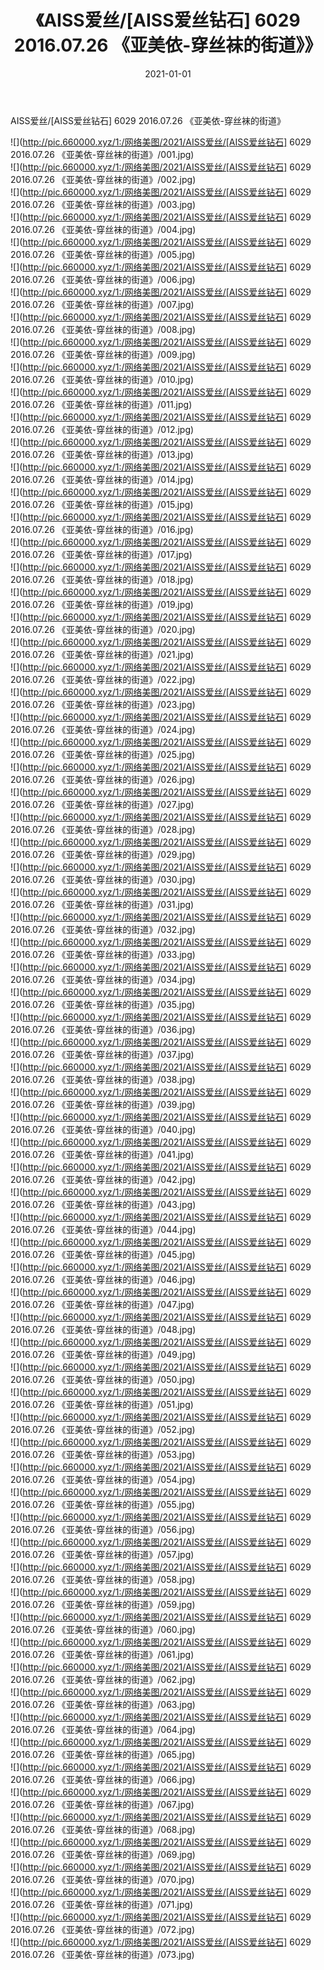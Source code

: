 ﻿---
layout: post
title:  《AISS爱丝/[AISS爱丝钻石] 6029 2016.07.26 《亚美依-穿丝袜的街道》》
date:   2021-01-01
img: http://pic.660000.xyz/1:/网络美图/2021/AISS爱丝/[AISS爱丝钻石] 6029 2016.07.26 《亚美依-穿丝袜的街道》/000.jpg
categories: [美女, 清纯, 唯美]
---

AISS爱丝/[AISS爱丝钻石] 6029 2016.07.26 《亚美依-穿丝袜的街道》

 ![](http://pic.660000.xyz/1:/网络美图/2021/AISS爱丝/[AISS爱丝钻石] 6029 2016.07.26 《亚美依-穿丝袜的街道》/001.jpg) <br>![](http://pic.660000.xyz/1:/网络美图/2021/AISS爱丝/[AISS爱丝钻石] 6029 2016.07.26 《亚美依-穿丝袜的街道》/002.jpg) <br>![](http://pic.660000.xyz/1:/网络美图/2021/AISS爱丝/[AISS爱丝钻石] 6029 2016.07.26 《亚美依-穿丝袜的街道》/003.jpg) <br>![](http://pic.660000.xyz/1:/网络美图/2021/AISS爱丝/[AISS爱丝钻石] 6029 2016.07.26 《亚美依-穿丝袜的街道》/004.jpg) <br>![](http://pic.660000.xyz/1:/网络美图/2021/AISS爱丝/[AISS爱丝钻石] 6029 2016.07.26 《亚美依-穿丝袜的街道》/005.jpg) <br>![](http://pic.660000.xyz/1:/网络美图/2021/AISS爱丝/[AISS爱丝钻石] 6029 2016.07.26 《亚美依-穿丝袜的街道》/006.jpg) <br>![](http://pic.660000.xyz/1:/网络美图/2021/AISS爱丝/[AISS爱丝钻石] 6029 2016.07.26 《亚美依-穿丝袜的街道》/007.jpg) <br>![](http://pic.660000.xyz/1:/网络美图/2021/AISS爱丝/[AISS爱丝钻石] 6029 2016.07.26 《亚美依-穿丝袜的街道》/008.jpg) <br>![](http://pic.660000.xyz/1:/网络美图/2021/AISS爱丝/[AISS爱丝钻石] 6029 2016.07.26 《亚美依-穿丝袜的街道》/009.jpg) <br>![](http://pic.660000.xyz/1:/网络美图/2021/AISS爱丝/[AISS爱丝钻石] 6029 2016.07.26 《亚美依-穿丝袜的街道》/010.jpg) <br>![](http://pic.660000.xyz/1:/网络美图/2021/AISS爱丝/[AISS爱丝钻石] 6029 2016.07.26 《亚美依-穿丝袜的街道》/011.jpg) <br>![](http://pic.660000.xyz/1:/网络美图/2021/AISS爱丝/[AISS爱丝钻石] 6029 2016.07.26 《亚美依-穿丝袜的街道》/012.jpg) <br>![](http://pic.660000.xyz/1:/网络美图/2021/AISS爱丝/[AISS爱丝钻石] 6029 2016.07.26 《亚美依-穿丝袜的街道》/013.jpg) <br>![](http://pic.660000.xyz/1:/网络美图/2021/AISS爱丝/[AISS爱丝钻石] 6029 2016.07.26 《亚美依-穿丝袜的街道》/014.jpg) <br>![](http://pic.660000.xyz/1:/网络美图/2021/AISS爱丝/[AISS爱丝钻石] 6029 2016.07.26 《亚美依-穿丝袜的街道》/015.jpg) <br>![](http://pic.660000.xyz/1:/网络美图/2021/AISS爱丝/[AISS爱丝钻石] 6029 2016.07.26 《亚美依-穿丝袜的街道》/016.jpg) <br>![](http://pic.660000.xyz/1:/网络美图/2021/AISS爱丝/[AISS爱丝钻石] 6029 2016.07.26 《亚美依-穿丝袜的街道》/017.jpg) <br>![](http://pic.660000.xyz/1:/网络美图/2021/AISS爱丝/[AISS爱丝钻石] 6029 2016.07.26 《亚美依-穿丝袜的街道》/018.jpg) <br>![](http://pic.660000.xyz/1:/网络美图/2021/AISS爱丝/[AISS爱丝钻石] 6029 2016.07.26 《亚美依-穿丝袜的街道》/019.jpg) <br>![](http://pic.660000.xyz/1:/网络美图/2021/AISS爱丝/[AISS爱丝钻石] 6029 2016.07.26 《亚美依-穿丝袜的街道》/020.jpg) <br>![](http://pic.660000.xyz/1:/网络美图/2021/AISS爱丝/[AISS爱丝钻石] 6029 2016.07.26 《亚美依-穿丝袜的街道》/021.jpg) <br>![](http://pic.660000.xyz/1:/网络美图/2021/AISS爱丝/[AISS爱丝钻石] 6029 2016.07.26 《亚美依-穿丝袜的街道》/022.jpg) <br>![](http://pic.660000.xyz/1:/网络美图/2021/AISS爱丝/[AISS爱丝钻石] 6029 2016.07.26 《亚美依-穿丝袜的街道》/023.jpg) <br>![](http://pic.660000.xyz/1:/网络美图/2021/AISS爱丝/[AISS爱丝钻石] 6029 2016.07.26 《亚美依-穿丝袜的街道》/024.jpg) <br>![](http://pic.660000.xyz/1:/网络美图/2021/AISS爱丝/[AISS爱丝钻石] 6029 2016.07.26 《亚美依-穿丝袜的街道》/025.jpg) <br>![](http://pic.660000.xyz/1:/网络美图/2021/AISS爱丝/[AISS爱丝钻石] 6029 2016.07.26 《亚美依-穿丝袜的街道》/026.jpg) <br>![](http://pic.660000.xyz/1:/网络美图/2021/AISS爱丝/[AISS爱丝钻石] 6029 2016.07.26 《亚美依-穿丝袜的街道》/027.jpg) <br>![](http://pic.660000.xyz/1:/网络美图/2021/AISS爱丝/[AISS爱丝钻石] 6029 2016.07.26 《亚美依-穿丝袜的街道》/028.jpg) <br>![](http://pic.660000.xyz/1:/网络美图/2021/AISS爱丝/[AISS爱丝钻石] 6029 2016.07.26 《亚美依-穿丝袜的街道》/029.jpg) <br>![](http://pic.660000.xyz/1:/网络美图/2021/AISS爱丝/[AISS爱丝钻石] 6029 2016.07.26 《亚美依-穿丝袜的街道》/030.jpg) <br>![](http://pic.660000.xyz/1:/网络美图/2021/AISS爱丝/[AISS爱丝钻石] 6029 2016.07.26 《亚美依-穿丝袜的街道》/031.jpg) <br>![](http://pic.660000.xyz/1:/网络美图/2021/AISS爱丝/[AISS爱丝钻石] 6029 2016.07.26 《亚美依-穿丝袜的街道》/032.jpg) <br>![](http://pic.660000.xyz/1:/网络美图/2021/AISS爱丝/[AISS爱丝钻石] 6029 2016.07.26 《亚美依-穿丝袜的街道》/033.jpg) <br>![](http://pic.660000.xyz/1:/网络美图/2021/AISS爱丝/[AISS爱丝钻石] 6029 2016.07.26 《亚美依-穿丝袜的街道》/034.jpg) <br>![](http://pic.660000.xyz/1:/网络美图/2021/AISS爱丝/[AISS爱丝钻石] 6029 2016.07.26 《亚美依-穿丝袜的街道》/035.jpg) <br>![](http://pic.660000.xyz/1:/网络美图/2021/AISS爱丝/[AISS爱丝钻石] 6029 2016.07.26 《亚美依-穿丝袜的街道》/036.jpg) <br>![](http://pic.660000.xyz/1:/网络美图/2021/AISS爱丝/[AISS爱丝钻石] 6029 2016.07.26 《亚美依-穿丝袜的街道》/037.jpg) <br>![](http://pic.660000.xyz/1:/网络美图/2021/AISS爱丝/[AISS爱丝钻石] 6029 2016.07.26 《亚美依-穿丝袜的街道》/038.jpg) <br>![](http://pic.660000.xyz/1:/网络美图/2021/AISS爱丝/[AISS爱丝钻石] 6029 2016.07.26 《亚美依-穿丝袜的街道》/039.jpg) <br>![](http://pic.660000.xyz/1:/网络美图/2021/AISS爱丝/[AISS爱丝钻石] 6029 2016.07.26 《亚美依-穿丝袜的街道》/040.jpg) <br>![](http://pic.660000.xyz/1:/网络美图/2021/AISS爱丝/[AISS爱丝钻石] 6029 2016.07.26 《亚美依-穿丝袜的街道》/041.jpg) <br>![](http://pic.660000.xyz/1:/网络美图/2021/AISS爱丝/[AISS爱丝钻石] 6029 2016.07.26 《亚美依-穿丝袜的街道》/042.jpg) <br>![](http://pic.660000.xyz/1:/网络美图/2021/AISS爱丝/[AISS爱丝钻石] 6029 2016.07.26 《亚美依-穿丝袜的街道》/043.jpg) <br>![](http://pic.660000.xyz/1:/网络美图/2021/AISS爱丝/[AISS爱丝钻石] 6029 2016.07.26 《亚美依-穿丝袜的街道》/044.jpg) <br>![](http://pic.660000.xyz/1:/网络美图/2021/AISS爱丝/[AISS爱丝钻石] 6029 2016.07.26 《亚美依-穿丝袜的街道》/045.jpg) <br>![](http://pic.660000.xyz/1:/网络美图/2021/AISS爱丝/[AISS爱丝钻石] 6029 2016.07.26 《亚美依-穿丝袜的街道》/046.jpg) <br>![](http://pic.660000.xyz/1:/网络美图/2021/AISS爱丝/[AISS爱丝钻石] 6029 2016.07.26 《亚美依-穿丝袜的街道》/047.jpg) <br>![](http://pic.660000.xyz/1:/网络美图/2021/AISS爱丝/[AISS爱丝钻石] 6029 2016.07.26 《亚美依-穿丝袜的街道》/048.jpg) <br>![](http://pic.660000.xyz/1:/网络美图/2021/AISS爱丝/[AISS爱丝钻石] 6029 2016.07.26 《亚美依-穿丝袜的街道》/049.jpg) <br>![](http://pic.660000.xyz/1:/网络美图/2021/AISS爱丝/[AISS爱丝钻石] 6029 2016.07.26 《亚美依-穿丝袜的街道》/050.jpg) <br>![](http://pic.660000.xyz/1:/网络美图/2021/AISS爱丝/[AISS爱丝钻石] 6029 2016.07.26 《亚美依-穿丝袜的街道》/051.jpg) <br>![](http://pic.660000.xyz/1:/网络美图/2021/AISS爱丝/[AISS爱丝钻石] 6029 2016.07.26 《亚美依-穿丝袜的街道》/052.jpg) <br>![](http://pic.660000.xyz/1:/网络美图/2021/AISS爱丝/[AISS爱丝钻石] 6029 2016.07.26 《亚美依-穿丝袜的街道》/053.jpg) <br>![](http://pic.660000.xyz/1:/网络美图/2021/AISS爱丝/[AISS爱丝钻石] 6029 2016.07.26 《亚美依-穿丝袜的街道》/054.jpg) <br>![](http://pic.660000.xyz/1:/网络美图/2021/AISS爱丝/[AISS爱丝钻石] 6029 2016.07.26 《亚美依-穿丝袜的街道》/055.jpg) <br>![](http://pic.660000.xyz/1:/网络美图/2021/AISS爱丝/[AISS爱丝钻石] 6029 2016.07.26 《亚美依-穿丝袜的街道》/056.jpg) <br>![](http://pic.660000.xyz/1:/网络美图/2021/AISS爱丝/[AISS爱丝钻石] 6029 2016.07.26 《亚美依-穿丝袜的街道》/057.jpg) <br>![](http://pic.660000.xyz/1:/网络美图/2021/AISS爱丝/[AISS爱丝钻石] 6029 2016.07.26 《亚美依-穿丝袜的街道》/058.jpg) <br>![](http://pic.660000.xyz/1:/网络美图/2021/AISS爱丝/[AISS爱丝钻石] 6029 2016.07.26 《亚美依-穿丝袜的街道》/059.jpg) <br>![](http://pic.660000.xyz/1:/网络美图/2021/AISS爱丝/[AISS爱丝钻石] 6029 2016.07.26 《亚美依-穿丝袜的街道》/060.jpg) <br>![](http://pic.660000.xyz/1:/网络美图/2021/AISS爱丝/[AISS爱丝钻石] 6029 2016.07.26 《亚美依-穿丝袜的街道》/061.jpg) <br>![](http://pic.660000.xyz/1:/网络美图/2021/AISS爱丝/[AISS爱丝钻石] 6029 2016.07.26 《亚美依-穿丝袜的街道》/062.jpg) <br>![](http://pic.660000.xyz/1:/网络美图/2021/AISS爱丝/[AISS爱丝钻石] 6029 2016.07.26 《亚美依-穿丝袜的街道》/063.jpg) <br>![](http://pic.660000.xyz/1:/网络美图/2021/AISS爱丝/[AISS爱丝钻石] 6029 2016.07.26 《亚美依-穿丝袜的街道》/064.jpg) <br>![](http://pic.660000.xyz/1:/网络美图/2021/AISS爱丝/[AISS爱丝钻石] 6029 2016.07.26 《亚美依-穿丝袜的街道》/065.jpg) <br>![](http://pic.660000.xyz/1:/网络美图/2021/AISS爱丝/[AISS爱丝钻石] 6029 2016.07.26 《亚美依-穿丝袜的街道》/066.jpg) <br>![](http://pic.660000.xyz/1:/网络美图/2021/AISS爱丝/[AISS爱丝钻石] 6029 2016.07.26 《亚美依-穿丝袜的街道》/067.jpg) <br>![](http://pic.660000.xyz/1:/网络美图/2021/AISS爱丝/[AISS爱丝钻石] 6029 2016.07.26 《亚美依-穿丝袜的街道》/068.jpg) <br>![](http://pic.660000.xyz/1:/网络美图/2021/AISS爱丝/[AISS爱丝钻石] 6029 2016.07.26 《亚美依-穿丝袜的街道》/069.jpg) <br>![](http://pic.660000.xyz/1:/网络美图/2021/AISS爱丝/[AISS爱丝钻石] 6029 2016.07.26 《亚美依-穿丝袜的街道》/070.jpg) <br>![](http://pic.660000.xyz/1:/网络美图/2021/AISS爱丝/[AISS爱丝钻石] 6029 2016.07.26 《亚美依-穿丝袜的街道》/071.jpg) <br>![](http://pic.660000.xyz/1:/网络美图/2021/AISS爱丝/[AISS爱丝钻石] 6029 2016.07.26 《亚美依-穿丝袜的街道》/072.jpg) <br>![](http://pic.660000.xyz/1:/网络美图/2021/AISS爱丝/[AISS爱丝钻石] 6029 2016.07.26 《亚美依-穿丝袜的街道》/073.jpg) <br>